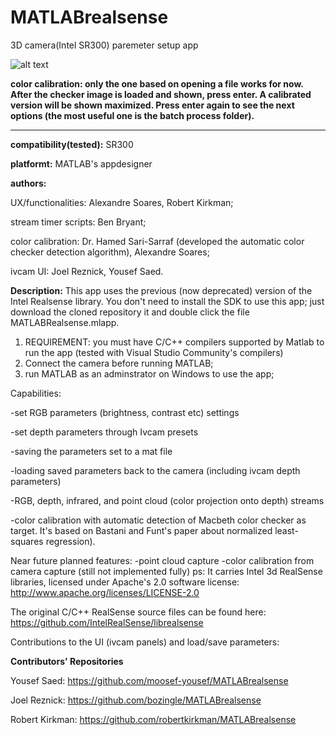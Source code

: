 # MATLABrealsense
3D camera(Intel SR300) paremeter setup app

![alt text](https://github.com/alexandresoaresilva/MATLABrealsense/blob/master/documentation/Capture.PNG)

**color calibration: only the one based on opening a file works for now. After the checker image is loaded and shown, press enter. A calibrated version will be shown maximized. Press enter again to see the next options (the most useful one is the batch process folder).**
***************************************************************************************************************************************
**compatibility(tested):** SR300

**platformt:** MATLAB's appdesigner

**authors:**

UX/functionalities: Alexandre Soares, Robert Kirkman;

stream timer scripts:  Ben Bryant;

color calibration: Dr. Hamed Sari-Sarraf (developed the automatic color checker detection algorithm), Alexandre Soares;

ivcam UI: Joel Reznick, Yousef Saed.

**Description:**
This app uses the previous (now deprecated) version of the Intel Realsense library. You don't need to install the SDK to use this app; just download the cloned repository it and double click the file MATLABRealsense.mlapp.

1. REQUIREMENT: you must have C/C++ compilers supported by Matlab to run the app (tested with Visual Studio Community's compilers)
2. Connect the camera before running MATLAB; 
3. run MATLAB as an adminstrator on Windows to use the app;

Capabilities:

  -set RGB parameters (brightness, contrast etc) settings
  
  -set depth parameters through Ivcam presets
  
  -saving the parameters set to a mat file
  
  -loading saved parameters back to the camera (including ivcam depth parameters)
  
  -RGB, depth, infrared, and point cloud (color projection onto depth) streams
  
  -color calibration with automatic detection of Macbeth color checker as target. It's based on Bastani and Funt's paper about normalized least-squares regression).

Near future planned features:
  -point cloud capture
  -color calibration from camera capture (still not implemented fully)
ps: It carries Intel 3d RealSense libraries, licensed under Apache's 2.0 software license:
http://www.apache.org/licenses/LICENSE-2.0

The original C/C++ RealSense source files can be found here:
https://github.com/IntelRealSense/librealsense

Contributions to the UI (ivcam panels) and load/save parameters:

**Contributors' Repositories**

Yousef Saed: https://github.com/moosef-yousef/MATLABrealsense

Joel Reznick: https://github.com/bozingle/MATLABrealsense

Robert Kirkman: https://github.com/robertkirkman/MATLABrealsense
